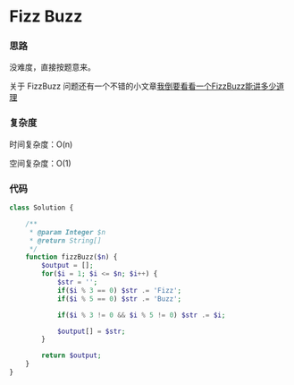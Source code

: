 # Fizz Buzz

### 思路

没难度，直接按题意来。

关于 FizzBuzz 问题还有一个不错的小文章[我倒要看看一个FizzBuzz能讲多少道理](https://zhuanlan.zhihu.com/p/151740475)

### 复杂度

时间复杂度：O(n)

空间复杂度：O(1)

### 代码

```php
class Solution {

    /**
     * @param Integer $n
     * @return String[]
     */
    function fizzBuzz($n) {
        $output = [];
        for($i = 1; $i <= $n; $i++) {
            $str = '';
            if($i % 3 == 0) $str .= 'Fizz';
            if($i % 5 == 0) $str .= 'Buzz';

            if($i % 3 != 0 && $i % 5 != 0) $str .= $i;

            $output[] = $str;
        }

        return $output;
    }
}
```